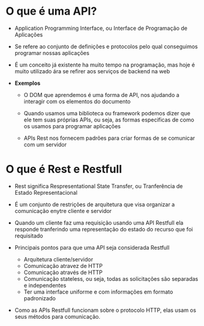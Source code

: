 

# O que é uma API?
- Application Programming Interface, ou Interface de Programação de Aplicações

- Se refere ao conjunto de definições e protocolos pelo qual conseguimos programar nossas aplicações

- É um conceito já existente ha muito tempo na programação, mas hoje é muito utilizado ára se refirer aos serviços de backend na web

- **Exemplos**
    - O DOM que aprendemos é uma forma de API, nos ajudando a interagir com os elementos do documento 

    - Quando usamos uma biblioteca ou framework podemos dizer que ele tem suas próprias APIs, ou seja, as formas especificas de como os usamos para programar aplicações 

    - APIs Rest nos fornecem padrões para criar formas de se comunicar com um servidor

# O que é Rest e Restfull
- Rest significa Respresentational State Transfer, ou Tranferência de Estado Representacional

- É um conjunto de restrições de arquitetura que visa organizar a comunicação enytre cliente e servidor 

- Quando um cliente faz uma requisição usando uma API Restfull ela responde tranferindo uma representação do estado do recurso que foi requisitado

- Principais pontos para que uma API seja considerada Restfull
    - Arquitetura cliente/servidor
    - Comunicação atravez de HTTP
    - Comunicação através de HTTP
    - Comunicação stateless, ou seja, todas as solicitações são separadas e independentes 
    - Ter uma interface uniforme e com informações em formato padronizado

- Como as APIs Restfull funcionam sobre o protocolo HTTP, elas usam os seus métodos para comunicação.